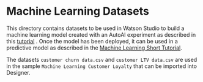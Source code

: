 # Machine Learning Datasets

This directory contains datasets to be used in Watson Studio to build a machine learning model created with an AutoAI experiment as described in 
this [tutorial](https://dataplatform.cloud.ibm.com/docs/content/wsj/analyze-data/autoai_example_binary_classifier.html) .
Once the model has been deployed, it can be used in a predictive model as described in the [Machine Learning Short Tutorial](https://github.com/icp4a/automation-decision-services-samples/tree/21.0.2/samples/MachineLearningShortTutorial).

The datasets `customer churn data.csv` and `customer LTV data.csv` are used in the sample `Machine Learning Customer Loyalty` that can be imported into Designer.